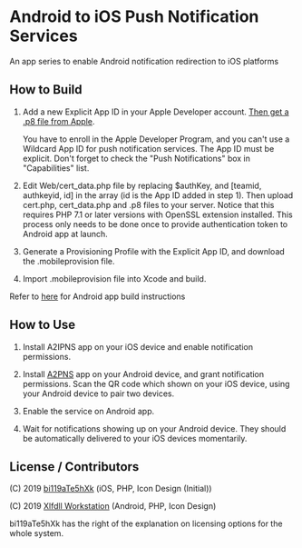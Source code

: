 # Android to iOS Push Notification Services
An app series to enable Android notification redirection to iOS platforms

## How to Build

1. Add a new Explicit App ID in your Apple Developer account. [Then get a .p8 file from Apple](https://developer.apple.com/documentation/usernotifications/setting_up_a_remote_notification_server/establishing_a_token-based_connection_to_apns).

    You have to enroll in the Apple Developer Program, and you can't use a Wildcard App ID for push notification services. The App ID must be explicit. Don't forget to check the "Push Notifications" box in "Capabilities" list.

2. Edit Web/cert_data.php file by replacing $authKey, and [teamid, authkeyid, id] in the array (id is the App ID added in step 1). Then upload cert.php, cert_data.php and .p8 files to your server. Notice that this requires PHP 7.1 or later versions with OpenSSL extension installed. This process only needs to be done once to provide authentication token to Android app at launch.

3. Generate a Provisioning Profile with the Explicit App ID, and download the .mobileprovision file.

4. Import .mobileprovision file into Xcode and build.

Refer to [here](https://github.com/xlfdll/A2PNS/blob/master/README.md) for Android app build instructions

## How to Use

1. Install A2IPNS app on your iOS device and enable notification permissions.

2. Install [A2PNS](https://github.com/xlfdll/A2PNS) app on your Android device, and grant notification permissions. Scan the QR code which shown on your iOS device, using your Android device to pair two devices.

3. Enable the service on Android app.

4. Wait for notifications showing up on your Android device. They should be automatically delivered to your iOS devices momentarily.

## License / Contributors

(C) 2019 [bi119aTe5hXk](https://blog.bi119ate5hxk.net) (iOS, PHP, Icon Design (Initial))

(C) 2019 [Xlfdll Workstation](https://xlfdll.github.io) (Android, PHP, Icon Design)

bi119aTe5hXk has the right of the explanation on licensing options for the whole system.
